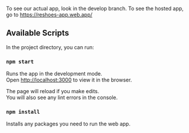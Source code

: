 To see our actual app, look in the develop branch. To see the hosted app, go to https://reshoes-app.web.app/

## Available Scripts

In the project directory, you can run:

### `npm start`

Runs the app in the development mode.<br />
Open [http://localhost:3000](http://localhost:3000) to view it in the browser.

The page will reload if you make edits.<br />
You will also see any lint errors in the console.

### `npm install`

Installs any packages you need to run the web app.
